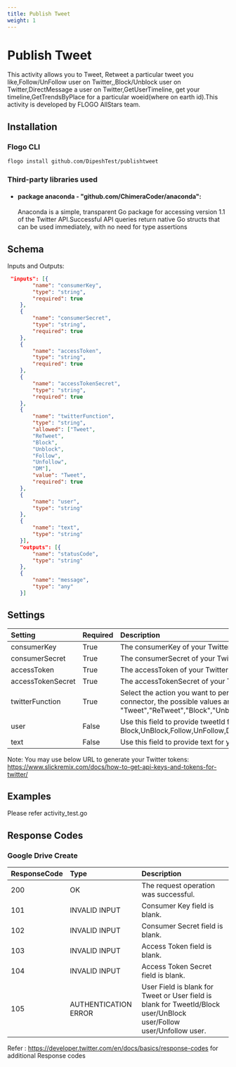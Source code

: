 ```yaml
---
title: Publish Tweet
weight: 1
---
```


# Publish Tweet
This activity allows you to Tweet, Retweet a particular tweet you like,Follow/UnFollow user on Twitter,,Block/Unblock user on Twitter,DirectMessage a user on Twitter,GetUserTimeline, get your timeline,GetTrendsByPlace for a particular woeid(where on earth id).This activity is developed by FLOGO AllStars team.
## Installation
### Flogo CLI
```bash
flogo install github.com/DipeshTest/publishtweet
```

### Third-party libraries used
- #### package anaconda - "github.com/ChimeraCoder/anaconda":
	Anaconda is a simple, transparent Go package for accessing version 1.1 of the Twitter API.Successful API queries return native Go structs that can be used immediately, with no need for type assertions
## Schema
Inputs and Outputs:

```json
 "inputs": [{
		"name": "consumerKey",
		"type": "string",
		"required": true
	},
	{
		"name": "consumerSecret",
		"type": "string",
		"required": true
	},
	{
		"name": "accessToken",
		"type": "string",
		"required": true
	},
	{
		"name": "accessTokenSecret",
		"type": "string",
		"required": true
	},
	{
		"name": "twitterFunction",
		"type": "string",
		"allowed": ["Tweet",
		"ReTweet",
		"Block",
		"Unblock",
		"Follow",
		"Unfollow",
		"DM"],
		"value": "Tweet",
		"required": true
	},
	{
		"name": "user",
		"type": "string"
	},
	{
		"name": "text",
		"type": "string"
	}],
	"outputs": [{
		"name": "statusCode",
		"type": "string"
	},
	{
		"name": "message",
		"type": "any"
	}]
```
## Settings
| Setting     | Required | Description |
|:------------|:---------|:------------|
| consumerKey | True     | The consumerKey of your Twitter account |         
| consumerSecret   | True    | The consumerSecret of your Twitter account|
| accessToken       | True    | The accessToken of your Twitter account |
| accessTokenSecret   | True    | The accessTokenSecret of your Twitter account|
| twitterFunction   | True    | Select the action you want to perform using the PublishTweet connector, the possible values are "Tweet","ReTweet","Block","Unblock","Follow","Unfollow","DM"|
| user   | False    | Use this field to provide tweetId for ReTweet, userHandle for Block,UnBlock,Follow,UnFollow,DirectMessage(DM)|
|text|False| Use this field to provide text for you Tweet,message for you DM|

Note: You may use below URL to generate your Twitter tokens: https://www.slickremix.com/docs/how-to-get-api-keys-and-tokens-for-twitter/
## Examples
Please refer activity_test.go 


## Response Codes
### Google Drive Create
| ResponseCode     | Type | Description |
|:------------|:---------|:------------|
|200 |OK| The request operation was successful.|
|101 |INVALID INPUT| Consumer Key field is blank.|
|102 |INVALID INPUT| Consumer Secret field is blank.|
|103 |INVALID INPUT| Access Token field is blank.|
|104 |INVALID INPUT| Access Token Secret field is blank.|
|105 |AUTHENTICATION ERROR| User Field is blank for Tweet or User field is blank for TweetId/Block user/UnBlock user/Follow user/Unfollow user.|
Refer : https://developer.twitter.com/en/docs/basics/response-codes for additional Response codes
